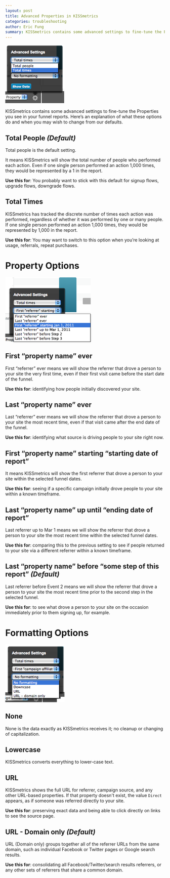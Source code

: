 ```yaml
---
layout: post
title: Advanced Properties in KISSmetrics
categories: troubleshooting
author: Eric Fung
summary: KISSmetrics contains some advanced settings to fine-tune the Properties you see in your funnel reports.
---
```


![](/images/advanced1.png)

KISSmetrics contains some advanced settings to fine-tune the Properties you see in your funnel reports. Here’s an explanation of what these options do and when you may wish to change from our defaults.


## Total People _(Default)_

Total people is the default setting.

It means KISSmetrics will show the total number of people who performed each action. Even if one single person performed an action 1,000 times, they would be represented by a 1 in the report.

**Use this for**: You probably want to stick with this default for signup flows, upgrade flows, downgrade flows.

## Total Times

KISSmetrics has tracked the discrete number of times each action was performed, regardless of whether it was performed by one or many people. If one single person performed an action 1,000 times, they would be represented by 1,000 in the report.

**Use this for**: You may want to switch to this option when you’re looking at usage, referrals, repeat purchases.

# Property Options

![](/images/advanced2.png)

## First “property name” ever

First “referrer” ever means we will show the referrer that drove a person to your site the very first time, even if their first visit came before the start date of the funnel.

**Use this for**: identifying how people initially discovered your site.

## Last “property name” ever

Last “referrer” ever means we will show the referrer that drove a person to your site the most recent time, even if that visit came after the end date of the funnel.

**Use this for**: identifying what source is driving people to your site right now.

## First “property name” starting “starting date of report” 

It means KISSmetrics will show the first referrer that drove a person to your site within the selected funnel dates.

**Use this for**: seeing if a specific campaign initially drove people to your site within a known timeframe.

## Last “property name” up until “ending date of report”

Last referrer up to Mar 1 means we will show the referrer that drove a person to your site the most recent time within the selected funnel dates.

**Use this for**:
comparing this to the previous setting to see if people returned to your site via a different referrer within a known timeframe.

## Last “property name” before “some step of this report” _(Default)_

Last referrer before Event 2 means we will show the referrer that drove a person to your site the most recent time prior to the second step in the selected funnel.

**Use this for**: to see what drove a person to your site on the occasion immediately prior to them signing up, for example.


# Formatting Options

![](/images/advanced3.png)

## None

None is the data exactly as KISSmetrics receives it; no cleanup or changing of capitalization.

## Lowercase

KISSmetrics converts everything to lower-case text.

## URL

KISSmetrics shows the full URL for referrer, campaign source, and any other URL-based properties. If that property doesn't exist, the value `Direct` appears, as if someone was referred directly to your site.

**Use this for**: preserving exact data and being able to click directly on links to see the source page.

## URL - Domain only _(Default)_

URL (Domain only) groups together all of the referrer URLs from the same domain, such as individual Facebook or Twitter pages or Google search results.

**Use this for**: consolidating all Facebook/Twitter/search results referrers, or any other sets of referrers that share a common domain.